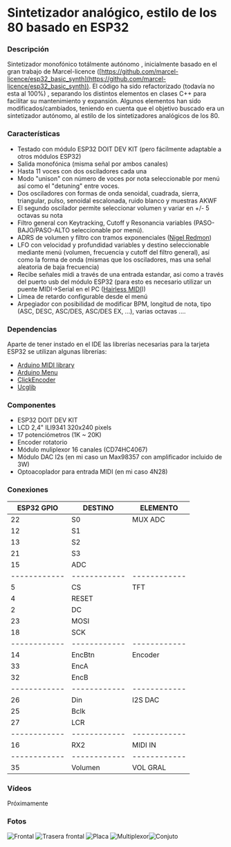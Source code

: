 # Sintetizador analógico, estilo de los 80 basado en ESP32
### Descripción
Sintetizador monofónico totálmente autónomo , inicialmente basado en el gran trabajo de Marcel-licence ([https://github.com/marcel-licence/esp32_basic_synth](https://github.com/marcel-licence/esp32_basic_synth)).
El código ha sido refactorizado (todavía no esta al 100%) , separando los distintos elementos en clases C++ para facilitar su mantenimiento y expansión.
Algunos elementos han sido modificados/cambiados, teniendo en cuenta que el objetivo buscado era un sintetizador autónomo, al estilo de los sintetizadores analógicos de los 80.

### Características

- Testado con módulo ESP32 DOIT DEV KIT (pero fácilmente adaptable a otros módulos ESP32)
- Salida monofónica (misma señal por ambos canales)
- Hasta 11 voces con dos osciladores cada una
- Modo "unison" con número de voces por nota seleccionable por menú así como el "detuning" entre voces.
- Dos osciladores con formas de onda senoidal, cuadrada, sierra, triangular, pulso, senoidal escalonada, ruido blanco y muestras AKWF
- El segundo oscilador permite seleccionar volumen y variar en +/- 5 octavas su nota
- Filtro general con Keytracking, Cutoff y Resonancia variables (PASO-BAJO/PASO-ALTO seleccionable por menú).
- ADRS de volumen y filtro con tramos exponenciales ([Nigel Redmon](http://www.earlevel.com/main/category/digital-audio/oscillators/envelope-generators/?orderby=date&order=ASC))
- LFO con velocidad y profundidad variables y destino seleccionable mediante menú (volumen, frecuencia y cutoff del filtro general), así como la forma de onda (mismas que los osciladores, mas una señal aleatoria de baja frecuencia)
- Recibe señales midi a través de una entrada estandar, asi como a través del puerto usb del módulo ESP32 (para esto es necesario utilizar un puente MIDI->Serial en el PC ([Hairless MIDI](https://projectgus.github.io/hairless-midiserial/)))
- Límea de retardo configurable desde el menú
- Arpegiador con posibilidad de modificar BPM, longitud de nota, tipo (ASC, DESC, ASC/DES, ASC/DES EX, ...), varias octavas ....


### Dependencias
Aparte de tener instado en el IDE las librerías necesarias para la tarjeta ESP32 se utilizan algunas librerías:

- [Arduino MIDI library](https://github.com/FortySevenEffects/arduino_midi_library)
- [Arduino Menu](https://github.com/neu-rah/ArduinoMenu)
- [ClickEncoder](https://github.com/0xPIT/encoder)
- [Ucglib](https://github.com/olikraus/ucglib)

### Componentes
- ESP32 DOIT DEV KIT
- LCD 2,4" ILI9341 320x240 pixels
- 17 potenciómetros (1K ~ 20K)
- Encoder rotatorio
- Módulo muliplexor 16 canales (CD74HC4067)
- Módulo DAC I2s (en mi caso un Max98357   con amplificador incluido de 3W)
- Optoacoplador para entrada MIDI (en mi caso 4N28) 

### Conexiones
|  ESP32 GPIO |  DESTINO | ELEMENTO  |
| ------------ | ------------ | ------------ | 
|	22	|	S0	|	MUX ADC	|
|	12	|	S1	|		|
|	13	|	S2	|		|
|	21	|	S3	|		|
|	15	|	ADC	|		|
| ------------ | ------------ | ------------ | 
|	5	|	CS	|	TFT	|
|	4	|	RESET	|		|
|	2	|	DC	|		|
|	23	|	MOSI	|		|
|	18	|	SCK	|		|
| ------------ | ------------ | ------------ | 
|	14	|	EncBtn	|	Encoder	|
|	33	|	EncA	|		|
|	32	|	EncB	|		|
| ------------ | ------------ | ------------ | 
|	26	|	Din	|	I2S DAC	|
|	25	|	Bclk	|		|
|	27	|	LCR	|		|
| ------------ | ------------ | ------------ | 
|	16	|	RX2	|	MIDI IN	|
| ------------ | ------------ | ------------ | 
|	35	|	Volumen	| VOL GRAL|

### Vídeos
Próximamente


### Fotos
![Frontal ](https://github.com/arduino-guay/ESP32-AG_Sinte/blob/main/fotos/AG_Sinte-ESP32-Frontal.jpg "Frontal ")
![Trasera frontal](https://github.com/arduino-guay/ESP32-AG_Sinte/blob/main/fotos/AG_Sinte-ESP32-Frontal-Bck.jpg "Trasera frontal")
![Placa](https://github.com/arduino-guay/ESP32-AG_Sinte/blob/main/fotos/AG_Sinte-ESP32-Placa.jpg "Placa")
![Multiplexor](https://github.com/arduino-guay/ESP32-AG_Sinte/blob/main/fotos/AG_Sinte-ESP32-MultiplexorADC.jpg "Multiplexor")![Conjuto](https://github.com/arduino-guay/ESP32-AG_Sinte/blob/main/fotos/AG_Sinte-ESP32-Abierto.jpg "Conjuto")
